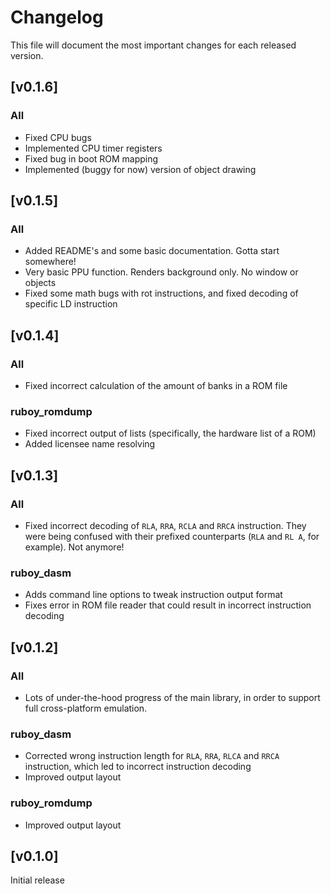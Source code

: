 # Changelog

This file will document the most important changes for each released version.

## [v0.1.6]

### All
- Fixed CPU bugs
- Implemented CPU timer registers
- Fixed bug in boot ROM mapping
- Implemented (buggy for now) version of object drawing

## [v0.1.5]

### All
- Added README's and some basic documentation. Gotta start somewhere!
- Very basic PPU function. Renders background only. No window or objects
- Fixed some math bugs with rot instructions, and fixed decoding of specific LD instruction

## [v0.1.4]

### All
- Fixed incorrect calculation of the amount of banks in a ROM file

### ruboy_romdump
- Fixed incorrect output of lists (specifically, the hardware list of a ROM)
- Added licensee name resolving

## [v0.1.3]

### All
- Fixed incorrect decoding of `RLA`, `RRA`, `RCLA` and `RRCA` instruction. They were being confused with their prefixed counterparts (`RLA` and `RL A`, for example). Not anymore!

### ruboy_dasm

- Adds command line options to tweak instruction output format
- Fixes error in ROM file reader that could result in incorrect instruction decoding

## [v0.1.2]

### All
- Lots of under-the-hood progress of the main library, in order to support full cross-platform emulation.

### ruboy_dasm

- Corrected wrong instruction length for `RLA`, `RRA`, `RLCA` and `RRCA` instruction, which
  led to incorrect instruction decoding
- Improved output layout

### ruboy_romdump

- Improved output layout

## [v0.1.0]
Initial release
